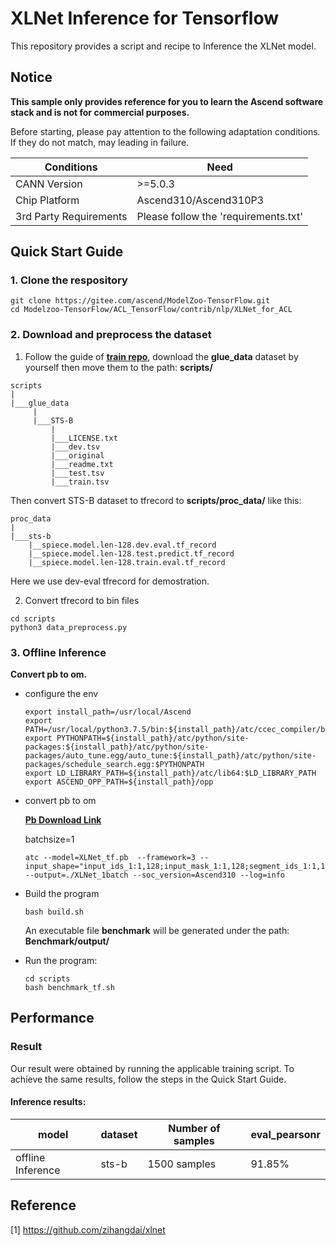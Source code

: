 

# XLNet Inference for Tensorflow 

This repository provides a script and recipe to Inference the XLNet model.

## Notice
**This sample only provides reference for you to learn the Ascend software stack and is not for commercial purposes.**

Before starting, please pay attention to the following adaptation conditions. If they do not match, may leading in failure.

| Conditions | Need |
| --- | --- |
| CANN Version | >=5.0.3 |
| Chip Platform| Ascend310/Ascend310P3 |
| 3rd Party Requirements| Please follow the 'requirements.txt' |

## Quick Start Guide

### 1. Clone the respository

```shell
git clone https://gitee.com/ascend/ModelZoo-TensorFlow.git
cd Modelzoo-TensorFlow/ACL_TensorFlow/contrib/nlp/XLNet_for_ACL
```

### 2. Download and preprocess the dataset

1. Follow the guide of [**train repo**](https://github.com/zihangdai/xlnet), download the **glue_data** dataset by yourself then move them to the path: **scripts/**
```
scripts
|
|___glue_data
     |
     |___STS-B
         |
         |___LICENSE.txt
         |___dev.tsv
         |___original
         |___readme.txt
         |___test.tsv
         |___train.tsv
```
Then convert STS-B dataset to tfrecord to **scripts/proc_data/** like this:
```
proc_data
|
|___sts-b
    |__spiece.model.len-128.dev.eval.tf_record
    |__spiece.model.len-128.test.predict.tf_record
    |__spiece.model.len-128.train.eval.tf_record
```
Here we use dev-eval tfrecord for demostration.

2. Convert tfrecord to bin files
```
cd scripts
python3 data_preprocess.py
```

### 3. Offline Inference

**Convert pb to om.**

- configure the env

  ```
  export install_path=/usr/local/Ascend
  export PATH=/usr/local/python3.7.5/bin:${install_path}/atc/ccec_compiler/bin:${install_path}/atc/bin:$PATH
  export PYTHONPATH=${install_path}/atc/python/site-packages:${install_path}/atc/python/site-packages/auto_tune.egg/auto_tune:${install_path}/atc/python/site-packages/schedule_search.egg:$PYTHONPATH
  export LD_LIBRARY_PATH=${install_path}/atc/lib64:$LD_LIBRARY_PATH
  export ASCEND_OPP_PATH=${install_path}/opp
  ```

- convert pb to om
  
  [**Pb Download Link**](https://obs-9be7.obs.cn-east-2.myhuaweicloud.com/003_Atc_Models/modelzoo/Research/nlp/XLNET_tf.pb)

  batchsize=1

  ```
  atc --model=XLNet_tf.pb  --framework=3 --input_shape="input_ids_1:1,128;input_mask_1:1,128;segment_ids_1:1,128" --output=./XLNet_1batch --soc_version=Ascend310 --log=info
  ```

- Build the program

  ```
  bash build.sh
  ```
  An executable file **benchmark** will be generated under the path: **Benchmark/output/**

- Run the program:

  ```
  cd scripts
  bash benchmark_tf.sh
  ```

## Performance

### Result

Our result were obtained by running the applicable training script. To achieve the same results, follow the steps in the Quick Start Guide.

#### Inference results:

|       model       |  dataset   |     Number of samples     |   eval_pearsonr   |
|-------------------|---- |--------------|---------|
| offline Inference |  sts-b   |1500 samples  | 91.85%  |

## Reference
[1] https://github.com/zihangdai/xlnet
